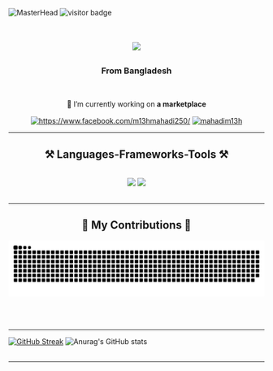 ![MasterHead](https://user-images.githubusercontent.com/90236635/232446433-d5540fa2-fe28-4bb8-b929-cdb51fe61336.gif)
![visitor badge](https://visitor-badge.laobi.icu/badge?page_id=jwenjian.visitor-badge&left_color=red&right_color=green&left_text=HelloVisitors)

<h1 align="center">
    <img src="https://readme-typing-svg.herokuapp.com/?font=Righteous&size=35&center=true&vCenter=true&width=500&height=70&duration=4000&lines=Assalamualaikum!+👋;+I'm+Mahadi+Hossain!;" />
</h1>

<h3 align="center"> From Bangladesh </h3>

<br/>

<div align="center">
 
 🔭 I’m currently working on **a marketplace**
 




 </div>
 
<div align="center"> 
  <a href="https://fb.com/https://www.facebook.com/m13hmahadi250/" target="blank"><img align="center" src="https://raw.githubusercontent.com/rahuldkjain/github-profile-readme-generator/master/src/images/icons/Social/facebook.svg" alt="https://www.facebook.com/m13hmahadi250/" height="30" width="40" /></a>
<a href="https://discord.gg/mahadim13h" target="blank"><img align="center" src="https://raw.githubusercontent.com/rahuldkjain/github-profile-readme-generator/master/src/images/icons/Social/discord.svg" alt="mahadim13h" height="30" width="40" /></a>
</p>
</div>

 <hr/>
 
<h2 align="center">⚒️ Languages-Frameworks-Tools ⚒️</h2>
<br/>
<div align="center">
    <img src="https://skillicons.dev/icons?i=html,css,vscode,github,git" />
    <img src="https://skillicons.dev/icons?i=python,c,cpp" /><br>
</div>

<br/>
<hr/>

<div align="center">
  <h2>🐍 My Contributions 🐍</h2>
 
  ![snake gif](https://github.com/m13hmahadi250/m13hmahadi250/blob/output/github-contribution-grid-snake-dark.svg)


 <br/><br/>
</div>

<hr/>

[![GitHub Streak](https://streak-stats.demolab.com?user=m13hmahadi250&theme=onedark-duo&hide_border=true)](https://git.io/streak-stats)
![Anurag's GitHub stats](https://github-readme-stats.vercel.app/api?username=m13hmahadi&show_icons=true&theme=onedark)
<br/><br/>

<hr/>

<br/>

<div align="center">

</div>

<br/>
